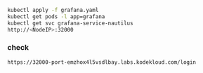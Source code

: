 ```bash
kubectl apply -f grafana.yaml
kubectl get pods -l app=grafana
kubectl get svc grafana-service-nautilus
http://<NodeIP>:32000
```

### check

```bash
https://32000-port-emzhox4l5vsdlbay.labs.kodekloud.com/login
```
